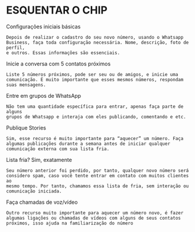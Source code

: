 # ESQUENTAR O CHIP

Configurações iniciais básicas 

```shell
Depois de realizar o cadastro do seu novo número, usando o Whatsapp
Business, faça toda configuração necessária. Nome, descrição, foto de perfil,
e outros. Essas informações são essenciais.
```

Inicie a conversa com 5 contatos próximos  

```shell
Liste 5 números próximos, pode ser seu ou de amigos, e inicie uma
comunicação. É muito importante que esses mesmos números, respondam
suas mensagens. 
```

Entre em grupos de WhatsApp 

```shell
Não tem uma quantidade específica para entrar, apenas faça parte de alguns
grupos de Whatsapp e interaja com eles publicando, comentando e etc. 
```

Publique Stories

```shell
Sim, esse recurso é muito importante para “aquecer” um número. Faça
algumas publicações durante a semana antes de iniciar qualquer
comunicação externa com sua lista fria. 
```

Lista fria? Sim, exatamente

```shell
Seu número anterior foi perdido, por tanto, qualquer novo número será
considero spam, caso você tente entrar em contato com muitos clientes ao
mesmo tempo. Por tanto, chamamos essa lista de fria, sem interação ou
comunicação iniciada.
```

Faça chamadas de voz/vídeo 

```shell
Outro recurso muito importante para aquecer um número novo, é fazer
algumas ligações ou chamadas de vídeos com alguns de seus contatos
próximos, isso ajuda na familiarização do número
```